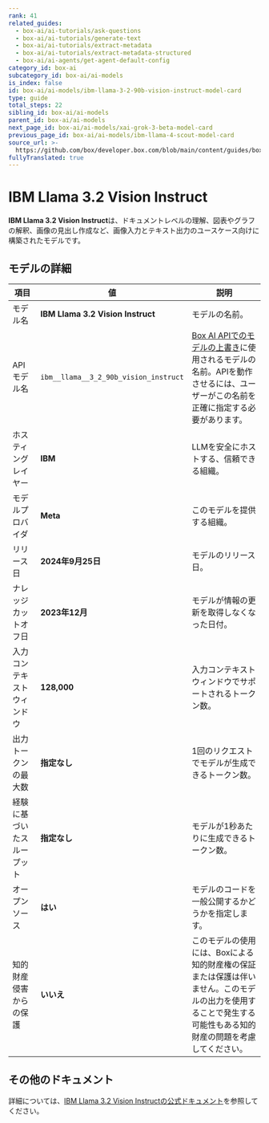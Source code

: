 ```yaml
---
rank: 41
related_guides:
  - box-ai/ai-tutorials/ask-questions
  - box-ai/ai-tutorials/generate-text
  - box-ai/ai-tutorials/extract-metadata
  - box-ai/ai-tutorials/extract-metadata-structured
  - box-ai/ai-agents/get-agent-default-config
category_id: box-ai
subcategory_id: box-ai/ai-models
is_index: false
id: box-ai/ai-models/ibm-llama-3-2-90b-vision-instruct-model-card
type: guide
total_steps: 22
sibling_id: box-ai/ai-models
parent_id: box-ai/ai-models
next_page_id: box-ai/ai-models/xai-grok-3-beta-model-card
previous_page_id: box-ai/ai-models/ibm-llama-4-scout-model-card
source_url: >-
  https://github.com/box/developer.box.com/blob/main/content/guides/box-ai/ai-models/ibm-llama-3-2-90b-vision-instruct-model-card.md
fullyTranslated: true
---
```

# IBM Llama 3.2 Vision Instruct

**IBM Llama 3.2 Vision Instruct**は、ドキュメントレベルの理解、図表やグラフの解釈、画像の見出し作成など、画像入力とテキスト出力のユースケース向けに構築されたモデルです。

## モデルの詳細

| 項目            | 値                                     | 説明                                                                                 |
| ------------- | ------------------------------------- | ---------------------------------------------------------------------------------- |
| モデル名          | **IBM Llama 3.2 Vision Instruct**     | モデルの名前。                                                                            |
| APIモデル名       | `ibm__llama__3_2_90b_vision_instruct` | [Box AI APIでのモデルの上書き][overrides]に使用されるモデルの名前。APIを動作させるには、ユーザーがこの名前を正確に指定する必要があります。 |
| ホスティングレイヤー    | **IBM**                               | LLMを安全にホストする、信頼できる組織。                                                              |
| モデルプロバイダ      | **Meta**                              | このモデルを提供する組織。                                                                      |
| リリース日         | **2024年9月25日**                        | モデルのリリース日。                                                                         |
| ナレッジカットオフ日    | **2023年12月**                          | モデルが情報の更新を取得しなくなった日付。                                                              |
| 入力コンテキストウィンドウ | **128,000**                           | 入力コンテキストウィンドウでサポートされるトークン数。                                                        |
| 出力トークンの最大数    | **指定なし**                              | 1回のリクエストでモデルが生成できるトークン数。                                                           |
| 経験に基づいたスループット | **指定なし**                              | モデルが1秒あたりに生成できるトークン数。                                                              |
| オープンソース       | **はい**                                | モデルのコードを一般公開するかどうかを指定します。                                                          |
| 知的財産侵害からの保護   | **いいえ**                               | このモデルの使用には、Boxによる知的財産権の保証または保護は伴いません。このモデルの出力を使用することで発生する可能性もある知的財産の問題を考慮してください。   |

## その他のドキュメント

詳細については、[IBM Llama 3.2 Vision Instructの公式ドキュメント][IBM]を参照してください。

[overrides]: g://box-ai/ai-agents/ai-agent-overrides

[IBM]: https://www.ibm.com/docs/en/watsonx/w-and-w/2.1.0?topic=models-third-party-foundation#llama-3-2-vision
